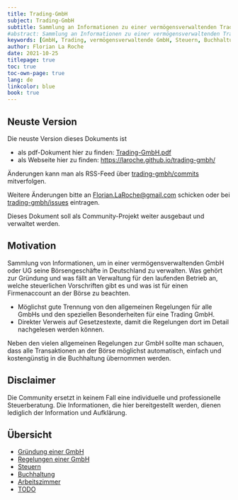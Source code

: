 ```yaml
---
title: Trading-GmbH
subject: Trading-GmbH
subtitle: Sammlung an Informationen zu einer vermögensverwaltenden Trading-GmbH
#abstract: Sammlung an Informationen zu einer vermögensverwaltenden Trading-GmbH
keywords: [GmbH, Trading, vermögensverwaltende GmbH, Steuern, Buchhaltung, Bilanz]
author: Florian La Roche
date: 2021-10-25
titlepage: true
toc: true
toc-own-page: true
lang: de
linkcolor: blue
book: true
---
```



Neuste Version
--------------

Die neuste Version dieses Dokuments ist

- als pdf-Dokument hier zu finden: [Trading-GmbH.pdf](https://laroche.github.io/trading-gmbh/Trading-GmbH.pdf)
- als Webseite hier zu finden: <https://laroche.github.io/trading-gmbh/>

Änderungen kann man als RSS-Feed über [trading-gmbh/commits](https://github.com/laroche/trading-gmbh/commits/master) mitverfolgen.

Weitere Änderungen bitte an <Florian.LaRoche@gmail.com> schicken oder
bei [trading-gmbh/issues](https://github.com/laroche/trading-gmbh/issues) eintragen.

Dieses Dokument soll als Community-Projekt weiter ausgebaut und verwaltet werden.


Motivation
----------

Sammlung von Informationen, um in einer vermögensverwaltenden GmbH oder UG seine Börsengeschäfte
in Deutschland zu verwalten. Was gehört zur Gründung und was fällt an Verwaltung für den laufenden
Betrieb an, welche steuerlichen Vorschriften gibt es und was ist für einen Firmenaccount an der
Börse zu beachten.

- Möglichst gute Trennung von den allgemeinen Regelungen für alle GmbHs und den speziellen Besonderheiten
  für eine Trading GmbH.
- Direkter Verweis auf Gesetzestexte, damit die Regelungen dort im Detail nachgelesen werden können.

Neben den vielen allgemeinen Regelungen zur GmbH sollte man schauen, dass alle
Transaktionen an der Börse möglichst automatisch, einfach und kostengünstig in
die Buchhaltung übernommen werden.


Disclaimer
----------

Die Community ersetzt in keinem Fall eine individuelle und professionelle Steuerberatung.
Die Informationen, die hier bereitgestellt werden, dienen lediglich der Information und Aufklärung.


Übersicht
---------

- [Gründung einer GmbH](gründung.md)
- [Regelungen einer GmbH](gmbh.md)
- [Steuern](steuern.md)
- [Buchhaltung](buchungen.md)
- [Arbeitszimmer](arbeitszimmer.md)
- [TODO](todo.md)


